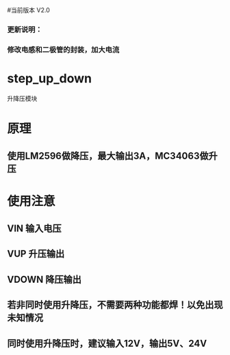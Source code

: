 #当前版本 V2.0 
### 更新说明：
### 修改电感和二极管的封装，加大电流


# step_up_down
升降压模块

# 原理
## 使用LM2596做降压，最大输出3A，MC34063做升压

# 使用注意
## VIN 输入电压
## VUP 升压输出
## VDOWN 降压输出
## 若非同时使用升降压，不需要两种功能都焊！以免出现未知情况
## 同时使用升降压时，建议输入12V，输出5V、24V


